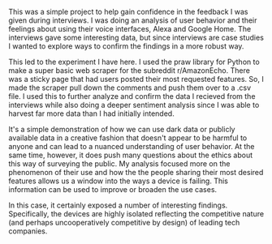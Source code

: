 This was a simple project to help gain confidence in the feedback I was given during interviews. I was doing an analysis of user behavior and their feelings about using their voice interfaces, Alexa and Google Home. The interviews gave some interesting data, but since interviews are case studies I wanted to explore ways to confirm the findings in a more robust way. 

This led to the experiment I have here. I used the praw library for Python to make a super basic web scraper for the subreddit r/AmazonEcho. There was a sticky page that had users posted their most requested features. So, I made the scraper pull down the comments and push them over to a .csv file. I used this to further analyze and confirm the data I recieved from the interviews while also doing a deeper sentiment analysis since I was able to harvest far more data than I had initially intended. 

It's a simple demonstration of how we can use dark data or publicly available data in a creative fashion that doesn't appear to be harmful to anyone and can lead to a nuanced understanding of user behavior. At the same time, however, it does push many questions about the ethics about this way of surveying the public. My analysis focused more on the phenomenon of their use and how the the people sharing their most desired features allows us a window into the ways a device is failing. This information can be used to improve or broaden the use cases. 

In this case, it certainly exposed a number of interesting findings. Specifically, the devices are highly isolated reflecting the competitive nature (and perhaps uncooperatively competitive by design) of leading tech companies. 
